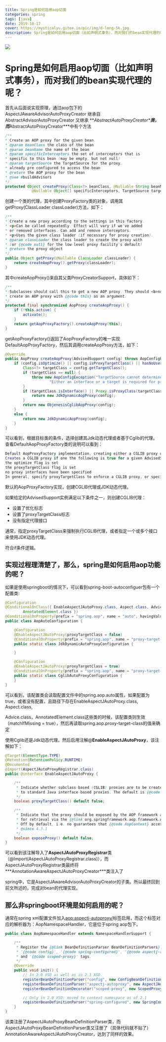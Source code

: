 ```yaml
---
title: Spring是如何启用aop切面
categories: spring
tags: [java] 
date: 2019-10-17
cover: https://mysticalyu.gitee.io/pic/img/d-long-5k.jpg
description: Spring是如何启用aop切面（比如声明式事务），而对我们的bean实现代理的呢？
---
```


![](https://mysticalyu.gitee.io/pic/img/d-long-5k.jpg)



<!-- more -->



# Spring是如何启用aop切面（比如声明式事务），而对我们的bean实现代理的呢？

首先从后面说实现原理，通过aop包下的AspectJAwareAdvisorAutoProxyCreator 继承自AbstractAdvisorAutoProxyCreator 又继承 ***AbstractAutoProxyCreator\***类，而***AbstractAutoProxyCreator\***中有个方法

```java
/**
* Create an AOP proxy for the given bean.
* @param beanClass the class of the bean
* @param beanName the name of the bean
* @param specificInterceptors the set of interceptors that is
* specific to this bean (may be empty, but not null)
* @param targetSource the TargetSource for the proxy,
* already pre-configured to access the bean
* @return the AOP proxy for the bean
* @see #buildAdvisors
*/
protected Object createProxy(Class<?> beanClass, @Nullable String beanName,
			@Nullable Object[] specificInterceptors, TargetSource targetSource)
```

创建一个类的代理，其中创建ProxyFactory类的对象，调用其getProxy(ClassLoader classLoader)方法，如下：

```java
/**
* Create a new proxy according to the settings in this factory.
* <p>Can be called repeatedly. Effect will vary if we've added
* or removed interfaces. Can add and remove interceptors.
* <p>Uses the given class loader (if necessary for proxy creation).
* @param classLoader the class loader to create the proxy with
* (or {@code null} for the low-level proxy facility's default)
* @return the proxy object
*/
public Object getProxy(@Nullable ClassLoader classLoader) {
    return createAopProxy().getProxy(classLoader);
}
```

其中createAopProxy()来自其父类ProxyCreatorSupport，具体如下：

```java
/**
* Subclasses should call this to get a new AOP proxy. They should <b>not</b>
* create an AOP proxy with {@code this} as an argument.
*/
protected final synchronized AopProxy createAopProxy() {
    if (!this.active) {
        activate();
    }
    return getAopProxyFactory().createAopProxy(this);
}
```

getAopProxyFactory()返回了AopProxyFactory的唯一实现DefaultAopProxyFactory，然后其调用createAopProxy方法，如下：

```java
@Override
public AopProxy createAopProxy(AdvisedSupport config) throws AopConfigException {
    if (config.isOptimize() || config.isProxyTargetClass() || hasNoUserSuppliedProxyInterfaces(config)) {
        Class<?> targetClass = config.getTargetClass();
        if (targetClass == null) {
            throw new AopConfigException("TargetSource cannot determine target class: " +
                    "Either an interface or a target is required for proxy creation.");
        }
        if (targetClass.isInterface() || Proxy.isProxyClass(targetClass)) {
            return new JdkDynamicAopProxy(config);
        }
        return new ObjenesisCglibAopProxy(config);
    }
    else {
        return new JdkDynamicAopProxy(config);
    }
}
```

可以看到，根据目标类的条件，选择创建其Jdk动态代理或者基于Cglib的代理。查看DefaultAopProxyFactory类的说明可以看到：

```java
Default AopProxyFactory implementation, creating either a CGLIB proxy or a JDK dynamic proxy.
Creates a CGLIB proxy if one the following is true for a given AdvisedSupport instance:
the optimize flag is set
the proxyTargetClass flag is set
no proxy interfaces have been specified
In general, specify proxyTargetClass to enforce a CGLIB proxy, or specify one or more interfaces to use a JDK dynamic proxy.
```

默认的AopProxyFactory实现，创建CGLIB代理或JDK动态代理。

如果给定的AdvisedSupport实例满足以下条件之一，则创建CGLIB代理：

- 设置了优化标志
- 设置了proxyTargetClass标志
- 没有指定代理接口

通常，指定proxyTargetClass来强制执行CGLIB代理，或者指定一个或多个接口来使用JDK动态代理。

符合if条件逻辑。

## 实现过程理清楚了，那么，spring是如何启用aop功能的呢？

如果是使用springboot的情况下，可以看到spring-boot-autoconfiguer包有一个配置类:

```java
@Configuration
@ConditionalOnClass({ EnableAspectJAutoProxy.class, Aspect.class, Advice.class,
		AnnotatedElement.class })
@ConditionalOnProperty(prefix = "spring.aop", name = "auto", havingValue = "true", matchIfMissing = true)
public class AopAutoConfiguration {

	@Configuration
	@EnableAspectJAutoProxy(proxyTargetClass = false)
	@ConditionalOnProperty(prefix = "spring.aop", name = "proxy-target-class", havingValue = "false", matchIfMissing = false)
	public static class JdkDynamicAutoProxyConfiguration {

	}

	@Configuration
	@EnableAspectJAutoProxy(proxyTargetClass = true)
	@ConditionalOnProperty(prefix = "spring.aop", name = "proxy-target-class", havingValue = "true", matchIfMissing = true)
	public static class CglibAutoProxyConfiguration {
	}
}
```



可以看到，该配置类会读取配置文件中的spring.aop.auto属性，如果配置为true，或者没有配置，且路径下存在EnableAspectJAutoProxy.class, Aspect.class,

Advice.class，AnnotatedElement.class这些类的时候，该配置类则生效（matchIfMissing = true），然后再读取spring.aop.proxy-target-class的值来确定

使用Cglib还是Jdk动态代理。然后启用注解@**EnableAspectJAutoProxy**，该注解如下：

```java
@Target(ElementType.TYPE)
@Retention(RetentionPolicy.RUNTIME)
@Documented
@Import(AspectJAutoProxyRegistrar.class)
public @interface EnableAspectJAutoProxy {

	/**
	 * Indicate whether subclass-based (CGLIB) proxies are to be created as opposed
	 * to standard Java interface-based proxies. The default is {@code false}.
	 */
	boolean proxyTargetClass() default false;

	/**
	 * Indicate that the proxy should be exposed by the AOP framework as a {@code ThreadLocal}
	 * for retrieval via the {@link org.springframework.aop.framework.AopContext} class.
	 * Off by default, i.e. no guarantees that {@code AopContext} access will work.
	 * @since 4.3.1
	 */
	boolean exposeProxy() default false;
}
```

可以看到该注解导入了**AspectJAutoProxyRegistrar**类（@Import(AspectJAutoProxyRegistrar.class)），而AspectJAutoProxyRegistrar类最终将***AnnotationAwareAspectJAutoProxyCreator\***类注入了

spring中，它是AspectJAwareAdvisorAutoProxyCreator的子类。所以最终回到前文所述的，完成对bean的代理实现。

## 那么非springboot环境是如何启用的呢？

通常在spring xml配置文件加入<aop:aspectj-autoproxy/>标签启用，而这个标签对应的解析器为：AopNamespaceHandler，它是位于spring aop包下。

```java
public class AopNamespaceHandler extends NamespaceHandlerSupport {

	/**
	 * Register the {@link BeanDefinitionParser BeanDefinitionParsers} for the
	 * '{@code config}', '{@code spring-configured}', '{@code aspectj-autoproxy}'
	 * and '{@code scoped-proxy}' tags.
	 */
	@Override
	public void init() {
		// In 2.0 XSD as well as in 2.1 XSD.
		registerBeanDefinitionParser("config", new ConfigBeanDefinitionParser());
		registerBeanDefinitionParser("aspectj-autoproxy", new AspectJAutoProxyBeanDefinitionParser());
		registerBeanDefinitionDecorator("scoped-proxy", new ScopedProxyBeanDefinitionDecorator());

		// Only in 2.0 XSD: moved to context namespace as of 2.1
		registerBeanDefinitionParser("spring-configured", new SpringConfiguredBeanDefinitionParser());
	}
}
```

该类注册了AspectJAutoProxyBeanDefinitionParser类，而AspectJAutoProxyBeanDefinitionParser类又注册了（具体代码就不贴了）AnnotationAwareAspectJAutoProxyCreator，达到了同样的效果。